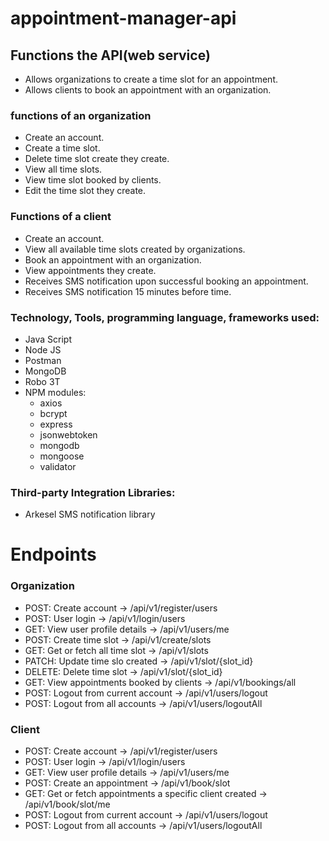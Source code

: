 # appointment-manager-api


## Functions the API(web service)
  - Allows organizations to create a time slot for an appointment.
  - Allows clients to book an appointment with an organization.

### functions of an organization
- Create an account.
- Create a time slot.
- Delete time slot create they create.
- View all time slots.
- View time slot booked by clients.
- Edit the time slot they create.
   
### Functions of a client
  - Create an account.
  - View all available time slots created by organizations.
  - Book an appointment with an organization.
  - View appointments they create.
  - Receives SMS notification upon successful booking an appointment.
  - Receives SMS notification 15 minutes before time.
    
### Technology, Tools, programming language, frameworks used:
  - Java Script
  - Node JS
  - Postman
  - MongoDB
  - Robo 3T
  - NPM modules:
    * axios
    * bcrypt
    * express
    * jsonwebtoken
    * mongodb
    * mongoose
    * validator
### Third-party Integration Libraries:
  - Arkesel SMS notification library

# Endpoints
  ### Organization
  * POST: Create account -> /api/v1/register/users
  * POST: User login -> /api/v1/login/users
  * GET: View user profile details -> /api/v1/users/me
  * POST: Create time slot -> /api/v1/create/slots
  * GET: Get or fetch all time slot -> /api/v1/slots
  * PATCH: Update time slo created -> /api/v1/slot/{slot_id}
  * DELETE: Delete time slot -> /api/v1/slot/{slot_id}
  * GET: View appointments booked by clients -> /api/v1/bookings/all
  * POST: Logout from current account -> /api/v1/users/logout
  * POST: Logout from all accounts -> /api/v1/users/logoutAll

  ### Client
  * POST: Create account -> /api/v1/register/users
  * POST: User login -> /api/v1/login/users
  * GET: View user profile details -> /api/v1/users/me
  * POST: Create an appointment -> /api/v1/book/slot
  * GET: Get or fetch appointments a specific client created -> /api/v1/book/slot/me
  * POST: Logout from current account -> /api/v1/users/logout
  * POST: Logout from all accounts -> /api/v1/users/logoutAll



